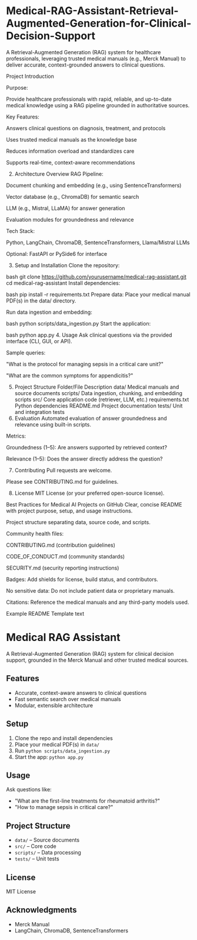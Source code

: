 # Medical-RAG-Assistant-Retrieval-Augmented-Generation-for-Clinical-Decision-Support
A Retrieval-Augmented Generation (RAG) system for healthcare professionals, leveraging trusted medical manuals (e.g., Merck Manual) to deliver accurate, context-grounded answers to clinical questions. 

Project Introduction

Purpose:

Provide healthcare professionals with rapid, reliable, and up-to-date medical knowledge using a RAG pipeline grounded in authoritative sources.

Key Features:

Answers clinical questions on diagnosis, treatment, and protocols

Uses trusted medical manuals as the knowledge base

Reduces information overload and standardizes care

Supports real-time, context-aware recommendations

2. Architecture Overview
RAG Pipeline:

Document chunking and embedding (e.g., using SentenceTransformers)

Vector database (e.g., ChromaDB) for semantic search

LLM (e.g., Mistral, LLaMA) for answer generation

Evaluation modules for groundedness and relevance

Tech Stack:

Python, LangChain, ChromaDB, SentenceTransformers, Llama/Mistral LLMs

Optional: FastAPI or PySide6 for interface

3. Setup and Installation
Clone the repository:

bash
git clone https://github.com/yourusername/medical-rag-assistant.git
cd medical-rag-assistant
Install dependencies:

bash
pip install -r requirements.txt
Prepare data:
Place your medical manual PDF(s) in the data/ directory.

Run data ingestion and embedding:

bash
python scripts/data_ingestion.py
Start the application:

bash
python app.py
4. Usage
Ask clinical questions via the provided interface (CLI, GUI, or API).

Sample queries:

"What is the protocol for managing sepsis in a critical care unit?"

"What are the common symptoms for appendicitis?"

5. Project Structure
Folder/File	Description
data/	Medical manuals and source documents
scripts/	Data ingestion, chunking, and embedding scripts
src/	Core application code (retriever, LLM, etc.)
requirements.txt	Python dependencies
README.md	Project documentation
tests/	Unit and integration tests
6. Evaluation
Automated evaluation of answer groundedness and relevance using built-in scripts.

Metrics:

Groundedness (1–5): Are answers supported by retrieved context?

Relevance (1–5): Does the answer directly address the question?

7. Contributing
Pull requests are welcome.

Please see CONTRIBUTING.md for guidelines.

8. License
MIT License (or your preferred open-source license).

Best Practices for Medical AI Projects on GitHub
Clear, concise README with project purpose, setup, and usage instructions.

Project structure separating data, source code, and scripts.

Community health files:

CONTRIBUTING.md (contribution guidelines)

CODE_OF_CONDUCT.md (community standards)

SECURITY.md (security reporting instructions)

Badges: Add shields for license, build status, and contributors.

No sensitive data: Do not include patient data or proprietary manuals.

Citations: Reference the medical manuals and any third-party models used.

Example README Template
text
# Medical RAG Assistant

A Retrieval-Augmented Generation (RAG) system for clinical decision support, grounded in the Merck Manual and other trusted medical sources.

## Features
- Accurate, context-aware answers to clinical questions
- Fast semantic search over medical manuals
- Modular, extensible architecture

## Setup
1. Clone the repo and install dependencies
2. Place your medical PDF(s) in `data/`
3. Run `python scripts/data_ingestion.py`
4. Start the app: `python app.py`

## Usage
Ask questions like:
- "What are the first-line treatments for rheumatoid arthritis?"
- "How to manage sepsis in critical care?"

## Project Structure
- `data/` – Source documents
- `src/` – Core code
- `scripts/` – Data processing
- `tests/` – Unit tests

## License
MIT License

## Acknowledgments
- Merck Manual
- LangChain, ChromaDB, SentenceTransformers
